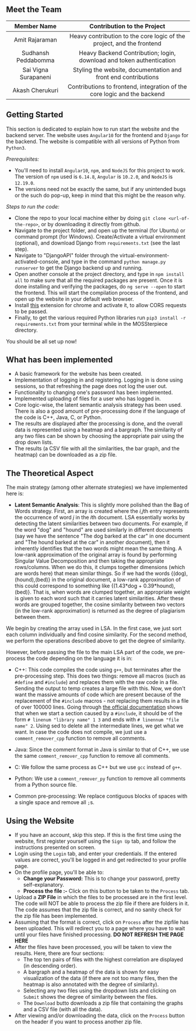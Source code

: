 

## Meet the Team

|      Member Name      |                 Contribution to the Project                  |
| :-------------------: | :----------------------------------------------------------: |
|    Amit Rajaraman     | Heavy contribution to the core logic of the project, and the frontend |
| Sudhansh Peddabomma |    Heavy Backend Contribution; login, download and token authentication     |
| Sai Vigna Surapaneni  |  Styling the website, documentation and front end contributions|
|    Akash Cherukuri    | Contributions to frontend, integration of the core logic and the backend|



## Getting Started

This section is dedicated to explain how to run start the website and the backend server. The website uses `Angular10` for the frontend and `Django` for the backend. The website is compatible with all versions of Python from `Python3`.

*Prerequisites:*

- You'll need to install `Angular10`, `npm`, and `NodeJS` for this project to work. The version of `npm` used is `6.14.8`, `Angular` is `10.2.0`, and `NodeJS` is `12.19.0`.
- The versions need not be exactly the same, but if any unintended bugs or the such do pop-up, keep in mind that this might be the reason why.



*Steps to run the code:*

- Clone the repo to your local machine either by doing `git clone <url-of-the-repo>`, or by downloading it directly from github.
- Navigate to the project folder, and open up the terminal (for Ubuntu) or command prompt (for Windows). Create/Activate a virtual environment (optional), and download Django from `requirements.txt` (see the last step).
- Navigate to "DjangoAPI" folder through the virtual-environment-activated-console, and type in the command `python manage.py runserver` to get the Django backend up and running.
- Open another console at the project directory, and type in `npm install all` to make sure that all the required packages are present. Once it is done installing and verifying the packages, do `ng serve --open` to start the frontend. This will start the compilation process of the frontend, and open up the website in your default web browser.
- Install [this](https://chrome.google.com/webstore/detail/allow-cors-access-control/lhobafahddgcelffkeicbaginigeejlf/related?hl=en) extension for chrome and activate it, to allow CORS requests to be passed.
- Finally, to get the various required Python libraries run ```pip3 install -r requirements.txt``` from your terminal while in the MOSSterpiece directory.

You should be all set up now!

## What has been implemented

- A basic framework for the website has been created.
- Implementation of logging in and registering. Logging in is done using sessions, so that refreshing the page does not log the user out.
- Functionality to changing one's password has been implemented.
- Implemented uploading of files for a user who has logged in. 
- Core logic-wise, the latent semantic analysis strategy has been used. There is also a good amount of pre-processing done if the language of the code is C++, Java, C, or Python.
- The results are displayed after the processing is done, and the overall data is represented using a heatmap and a bargraph. The similarity of any two files can be shown by choosing the appropriate pair using the drop down lists.
- The results (a CSV file with all the similarities, the bar graph, and the heatmap) can be downloaded as a zip file.

## The Theoretical Aspect

The main strategy (among other alternate strategies) we have implemented here is:

* **Latent Semantic Analysis**: This is slightly more polished than the Bag of Words strategy. First, an array is created where the *i,j*th entry represents the occurrence of word *j* in the *i*th document. LSA essentially works by detecting the latent similarities between two documents. For example, if the word "dog" and "hound" are used similarly in different documents (say we have the sentence "The dog barked at the car" in one document and "The hound barked at the car" in another document), then it inherently identifies that the two words might mean the same thing. A low-rank approximation of the original array is found by performing Singular Value Decomposition and then taking the appropriate rows/columns. When we do this, it clumps together dimensions (which are words here) that mean similar things. So if we had the words {(dog),(hound),(bed)} in the original document, a low-rank approximation of this could correspond to something like {(1.43\*dog + 0.39\*hound),(bed)}. That is, when words are clumped together, an appropriate weight is given to each word such that it carries latent similarities. After these words are grouped together, the cosine similarity between two vectors (in the low-rank approximation) is returned as the degree of plagiarism between them.

We begin by creating the array used in LSA. In the first case, we just sort each column individually and find cosine similarity. For the second method, we perform the operations described above to get the degree of similarity.

However, before passing the file to the main LSA part of the code, we pre-process the code depending on the language it is in:

* C++: This code compiles the code using ```g++```, but terminates after the pre-processing step. This does two things: remove all macros (such as ```#define``` and ```#include```) and replaces them with the raw code in a file. Sending the output to temp creates a large file with this. Now, we don't want the massive amounts of code which are present because of the replacement of the ```#include``` macros - not replacing them results in a file of over 100000 lines. Going through [the official documentation](https://gcc.gnu.org/onlinedocs/cpp/Preprocessor-Output.html) shows that when we start a section caused by a ```#include```, it should be of the form ```# linenum "library name" 1 3``` and ends with ```# linennum "file name" 2```. Using sed to delete all the intermediate lines, we get what we want. In case the code does not compile, we just use a ```comment_remover_cpp``` function to remove all comments.

* Java: Since the comment format in Java is similar to that of C++, we use the same ```comment_remover_cpp``` function to remove all comments.

* C: We follow the same process as C++ but we use ```gcc``` instead of ```g++```.

* Python: We use a ```comment_remover_py``` function to remove all comments from a Python source file.

* Common pre-processing: We replace contiguous blocks of spaces with a single space and remove all ```;```s.

## Using the Website
 - If you have an account, skip this step. If this is the first time using the website, first register yourself using the `Sign Up` tab, and follow the instructions presented on screen.
 - Login using the `Login` tab, and enter your credentials. If the entered values are correct, you'll be logged in and get redirected to your profile page.
 - On the profile page, you'll be able to:
 	- **Change your Password:** This is to change your password, pretty self-explanatory.
 	- **Process the file :-** Click on this button to be taken to the `Process` tab.
 - Upload a **ZIP File** in which the files to be processed are in the first level. The code will NOT be able to process the zip file if there are folders in it. The code assumes that the zip file is correct, and no sanity check for the zip file has been implemented.
 - Assuming that the format is correct, click on `Process` after the zipfile has been uploaded. This will redirect you to a page where you have to wait until your files have finished processing. **DO NOT REFRESH THE PAGE HERE**
 - After the files have been processed, you will be taken to view the results. Here, there are four sections:
 	- The top ten pairs of files with the highest correlation are displayed (in descending order).
 	- A bargraph and a heatmap of the data is shown for easy visualization of the data (if there are not too many files, then the heatmap is also annotated with the degree of similarity).
 	- Selecting any two files using the dropdown lists and clicking on `Submit` shows the degree of similarity between the files.
 	- The `Download` butto downloads a zip file that containing the graphs and a CSV file (with all the data).
 - After viewing and/or downloading the data, click on the `Process` button on the header if you want to process another zip file.
